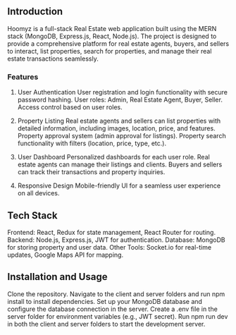 

## Introduction
Hoomyz is a full-stack Real Estate web application built using the MERN stack (MongoDB, Express.js, React, Node.js). The project is designed to provide a comprehensive platform for real estate agents, buyers, and sellers to interact, list properties, search for properties, and manage their real estate transactions seamlessly.

###  Features
1. User Authentication
User registration and login functionality with secure password hashing.
User roles: Admin, Real Estate Agent, Buyer, Seller.
Access control based on user roles.
2. Property Listing
Real estate agents and sellers can list properties with detailed information, including images, location, price, and features.
Property approval system (admin approval for listings).
Property search functionality with filters (location, price, type, etc.).
3. User Dashboard
Personalized dashboards for each user role.
Real estate agents can manage their listings and clients.
Buyers and sellers can track their transactions and property inquiries.

7. Responsive Design
Mobile-friendly UI for a seamless user experience on all devices.
##  Tech Stack
Frontend: React, Redux for state management, React Router for routing.
Backend: Node.js, Express.js, JWT for authentication.
Database: MongoDB for storing property and user data.
Other Tools: Socket.io for real-time updates, Google Maps API for mapping.
##  Installation and Usage
Clone the repository.
Navigate to the client and server folders and run npm install to install dependencies.
Set up your MongoDB database and configure the database connection in the server.
Create a .env file in the server folder for environment variables (e.g., JWT secret).
Run npm run dev in both the client and server folders to start the development server.
